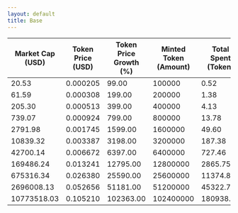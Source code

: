 ```yaml
---
layout: default
title: Base
---
```

| Market Cap (USD) | Token Price (USD) | Token Price Growth (%) | Minted Token (Amount) | Total Spent (Token) | Author Revenue (USD) | Platform Mint Fee (USD) |
|------------------|-------------------|------------------------|-----------------------|--------------------|-------------------------|-------------------------|
| 20.53 | 0.000205 | 99.00 | 100000 | 0.52 | 0.46 | 0.05 |
| 61.59 | 0.000308 | 199.00 | 200000 | 1.38 | 1.23 | 0.12 |
| 205.30 | 0.000513 | 399.00 | 400000 | 4.13 | 3.70 | 0.37 |
| 739.07 | 0.000924 | 799.00 | 800000 | 13.78 | 12.32 | 1.23 |
| 2791.98 | 0.001745 | 1599.00 | 1600000 | 49.60 | 44.34 | 4.43 |
| 10839.32 | 0.003387 | 3198.00 | 3200000 | 187.38 | 167.52 | 16.75 |
| 42700.14 | 0.006672 | 6397.00 | 6400000 | 727.46 | 650.36 | 65.04 |
| 169486.24 | 0.013241 | 12795.00 | 12800000 | 2865.75 | 2562.01 | 256.20 |
| 675316.34 | 0.026380 | 25590.00 | 25600000 | 11374.80 | 10169.17 | 1016.92 |
| 2696008.13 | 0.052656 | 51181.00 | 51200000 | 45322.79 | 40518.98 | 4051.90 |
| 10773518.03 | 0.105210 | 102363.00 | 102400000 | 180938.32 | 161760.49 | 16176.05 |
